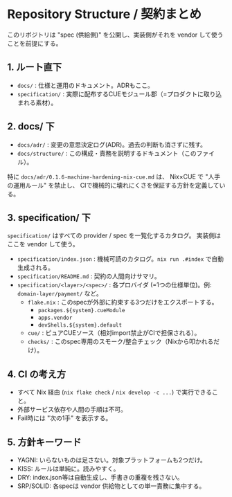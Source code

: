 # Repository Structure / 契約まとめ

このリポジトリは "spec (供給側)" を公開し、実装側がそれを vendor して使うことを前提にする。

## 1. ルート直下
- `docs/` : 仕様と運用のドキュメント。ADRもここ。
- `specification/` : 実際に配布するCUEモジュール郡（=プロダクトに取り込まれる素材）。

## 2. docs/ 下
- `docs/adr/` : 変更の意思決定ログ(ADR)。過去の判断も消さずに残す。
- `docs/structure/` : この構成・責務を説明するドキュメント（このファイル）。

特に `docs/adr/0.1.6-machine-hardening-nix-cue.md` は、
Nix×CUE で "人手の運用ルール" を禁止し、
CIで機械的に壊れにくさを保証する方針を定義している。

## 3. specification/ 下
`specification/` はすべての provider / spec を一覧化するカタログ。
実装側はここを vendor して使う。

- `specification/index.json` : 機械可読のカタログ。`nix run .#index` で自動生成される。
- `specification/README.md` : 契約の人間向けサマリ。
- `specification/<layer>/<spec>/` : 各プロバイダ (=1つの仕様単位)。例: `domain-layer/payment/` など。
    - `flake.nix` : このspecが外部に約束する3つだけをエクスポートする。
        - `packages.${system}.cueModule`
        - `apps.vendor`
        - `devShells.${system}.default`
    - `cue/` : ピュアCUEソース（相対import禁止がCIで担保される）。
    - `checks/` : このspec専用のスモーク/整合チェック（Nixから叩かれるだけ）。

## 4. CI の考え方
- すべて Nix 経由 (`nix flake check` / `nix develop -c ...`) で実行できること。
- 外部サービス依存や人間の手順は不可。
- Fail時には "次の1手" を表示する。

## 5. 方針キーワード
- YAGNI: いらないものは足さない。対象プラットフォームも2つだけ。
- KISS: ルールは単純に。読みやすく。
- DRY: index.json等は自動生成し、手書きの重複を残さない。
- SRP/SOLID: 各specは vendor 供給物としての単一責務に集中する。
